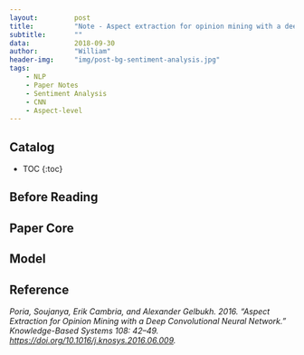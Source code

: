 ```yaml
---
layout:         post
title:          "Note - Aspect extraction for opinion mining with a deep convolutional neural network"
subtitle:       ""
data:           2018-09-30
author:         "William"
header-img:     "img/post-bg-sentiment-analysis.jpg"
tags:
    - NLP
    - Paper Notes
    - Sentiment Analysis
    - CNN
    - Aspect-level
---
```


## Catalog

* TOC
{:toc}

## Before Reading




## Paper Core



## Model



## Reference

*Poria, Soujanya, Erik Cambria, and Alexander Gelbukh. 2016. “Aspect Extraction for Opinion Mining with a Deep Convolutional Neural Network.” Knowledge-Based Systems 108: 42–49. https://doi.org/10.1016/j.knosys.2016.06.009.*